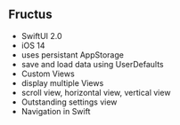 ## Fructus

* SwiftUI 2.0
* iOS 14
* uses persistant AppStorage
* save and load data using UserDefaults
* Custom Views
* display multiple Views
* scroll view, horizontal view, vertical view
* Outstanding settings view
* Navigation in Swift
